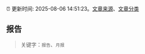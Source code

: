 :alarm_clock: 更新时间: 2025-08-06 14:51:23。[文章来源](/README.md)、[文章分类](/TAGS.md)

## 报告


> 关键字：`报告`、`月报`



